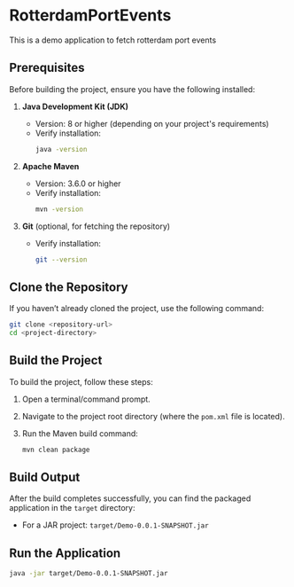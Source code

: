 # RotterdamPortEvents

This is a demo application to fetch rotterdam port events

## Prerequisites

Before building the project, ensure you have the following installed:

1. **Java Development Kit (JDK)**
    - Version: 8 or higher (depending on your project's requirements)
    - Verify installation:
      ```bash
      java -version
      ```

2. **Apache Maven**
    - Version: 3.6.0 or higher
    - Verify installation:
      ```bash
      mvn -version
      ```

3. **Git** (optional, for fetching the repository)
    - Verify installation:
      ```bash
      git --version
      ```

## Clone the Repository

If you haven’t already cloned the project, use the following command:

```bash
git clone <repository-url>
cd <project-directory>
```

## Build the Project

To build the project, follow these steps:

1. Open a terminal/command prompt.
2. Navigate to the project root directory (where the `pom.xml` file is located).
3. Run the Maven build command:

   ```bash
   mvn clean package
   ```

## Build Output

After the build completes successfully, you can find the packaged application in the `target` directory:

- For a JAR project: `target/Demo-0.0.1-SNAPSHOT.jar`

## Run the Application

```bash
java -jar target/Demo-0.0.1-SNAPSHOT.jar